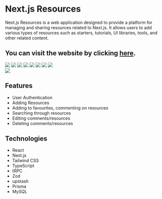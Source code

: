# Next.js Resources

Next.js Resources is a web application designed to provide a platform for managing and sharing resources related to Next.js. It allows users to add various types of resources such as starters, tutorials, UI libraries, tools, and other related content.

## You can visit the website by clicking [here](https://nextjs-resources.vercel.app/).

<div style="display:flex, gap: 5px">
<img src="https://img.shields.io/badge/react-%2320232a.svg?style=for-the-badge&logo=react&logoColor=%2361DAFB" />
<img src="https://img.shields.io/badge/Next-black?style=for-the-badge&logo=next.js&logoColor=white" />
<img src="https://img.shields.io/badge/tailwindcss-%2338B2AC.svg?style=for-the-badge&logo=tailwind-css&logoColor=white" />
<img src="https://img.shields.io/badge/typescript-%23007ACC.svg?style=for-the-badge&logo=typescript&logoColor=white" />
<img src="https://img.shields.io/badge/Prisma-3982CE?style=for-the-badge&logo=Prisma&logoColor=white" />
<img src="https://img.shields.io/badge/mysql-%2300f.svg?style=for-the-badge&logo=mysql&logoColor=white" />
<img src="https://img.shields.io/badge/planetscale-%23000000.svg?style=for-the-badge&logo=planetscale&logoColor=white" />
<img src="https://img.shields.io/badge/vercel-%23000000.svg?style=for-the-badge&logo=vercel&logoColor=white" />
</div>

<img src="https://github.com/K-Sikora/nextjs-resources/assets/105585380/7b7d2160-3a7c-4ced-9604-1e23f125f67e" />

## Features

- User Authentication
- Adding Resources
- Adding to favourites, commenting on resources
- Searching through resources
- Editing comments/resources
- Deleting comments/resources

## Technologies

- React
- Next.js
- Tailwind CSS
- TypeScript
- tRPC
- Zod
- upstash
- Prisma
- MySQL
